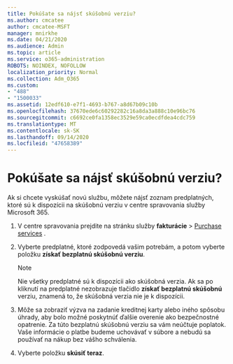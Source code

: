```yaml
---
title: Pokúšate sa nájsť skúšobnú verziu?
ms.author: cmcatee
author: cmcatee-MSFT
manager: mnirkhe
ms.date: 04/21/2020
ms.audience: Admin
ms.topic: article
ms.service: o365-administration
ROBOTS: NOINDEX, NOFOLLOW
localization_priority: Normal
ms.collection: Adm_O365
ms.custom:
- "488"
- "1500033"
ms.assetid: 12edf610-e7f1-4693-b767-a8d67b09c10b
ms.openlocfilehash: 37670ede6c60292282c16a8da3a888c10e96bc76
ms.sourcegitcommit: c6692ce0fa1358ec3529e59ca0ecdfdea4cdc759
ms.translationtype: MT
ms.contentlocale: sk-SK
ms.lasthandoff: 09/14/2020
ms.locfileid: "47658389"
---
```

# <a name="trying-to-find-a-trial"></a>Pokúšate sa nájsť skúšobnú verziu?

Ak si chcete vyskúšať novú službu, môžete nájsť zoznam predplatných, ktoré sú k dispozícii na skúšobnú verziu v centre spravovania služby Microsoft 365.
  
1. V centre spravovania prejdite na stránku služby **fakturácie** \> [Purchase services](https://go.microsoft.com/fwlink/p/?linkid=868433) .

2. Vyberte predplatné, ktoré zodpovedá vašim potrebám, a potom vyberte položku  **získať bezplatnú skúšobnú verziu**.

    > [!NOTE]
    > Nie všetky predplatné sú k dispozícii ako skúšobná verzia. Ak sa po kliknutí na predplatné nezobrazuje tlačidlo **získať bezplatnú skúšobnú** verziu, znamená to, že skúšobná verzia nie je k dispozícii.
  
3. Môže sa zobraziť výzva na zadanie kreditnej karty alebo iného spôsobu úhrady, aby bolo možné poskytnúť ďalšie overenie ako bezpečnostné opatrenie. Za túto bezplatnú skúšobnú verziu sa vám neúčtuje poplatok. Vaše informácie o platbe budeme uchovávať v súbore a nebudú sa používať na nákup bez vášho schválenia.

4. Vyberte položku **skúsiť teraz**.